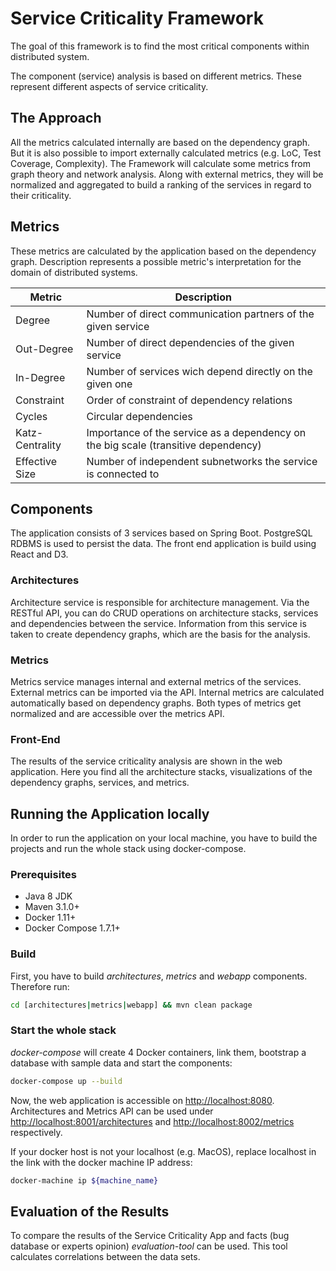 # Service Criticality Framework
The goal of this framework is to find the most critical components within distributed system.

The component (service) analysis is based on different metrics.
These represent different aspects of service criticality.

## The Approach
All the metrics calculated internally are based on the dependency graph.
But it is also possible to import externally calculated metrics (e.g. LoC, Test Coverage, Complexity).
The Framework will calculate some metrics from graph theory and network analysis.
Along with external metrics, they will be normalized and aggregated to build a ranking of the services in regard to their criticality.

## Metrics
These metrics are calculated by the application based on the dependency graph.
Description represents a possible metric's interpretation for the domain of distributed systems.

Metric          | Description
--------------- | -------------
Degree          | Number of direct communication partners of the given service
Out-Degree      | Number of direct dependencies of the given service
In-Degree       | Number of services wich depend directly on the given one
Constraint      | Order of constraint of dependency relations
Cycles          | Circular dependencies
Katz-Centrality | Importance of the service as a dependency on the big scale (transitive dependency)
Effective Size  | Number of independent subnetworks the service is connected to

## Components
The application consists of 3 services based on Spring Boot.
PostgreSQL RDBMS is used to persist the data.
The front end application is build using React and D3.

### Architectures
Architecture service is responsible for architecture management.
Via the RESTful API, you can do CRUD operations on architecture stacks, services and dependencies between the service.
Information from this service is taken to create dependency graphs, which are the basis for the analysis.

### Metrics
Metrics service manages internal and external metrics of the services.
External metrics can be imported via the API.
Internal metrics are calculated automatically based on dependency graphs.
Both types of metrics get normalized and are accessible over the metrics API.

### Front-End
The results of the service criticality analysis are shown in the web application.
Here you find all the architecture stacks, visualizations of the dependency graphs, services, and metrics.

## Running the Application locally
In order to run the application on your local machine, you have to build the projects and run the whole stack using docker-compose.

### Prerequisites
* Java 8 JDK
* Maven 3.1.0+
* Docker 1.11+
* Docker Compose 1.7.1+

### Build
First, you have to build *architectures*, *metrics* and *webapp* components. Therefore run:
```bash
cd [architectures|metrics|webapp] && mvn clean package
```

### Start the whole stack
*docker-compose* will create 4 Docker containers, link them, bootstrap a database with sample data and start the components:
```bash
docker-compose up --build
``` 
Now, the web application is accessible on <http://localhost:8080>.
Architectures and Metrics API can be used under <http://localhost:8001/architectures> and <http://localhost:8002/metrics> respectively.

If your docker host is not your localhost (e.g. MacOS), replace localhost in the link with the docker machine IP address:
```bash
docker-machine ip ${machine_name}
```

## Evaluation of the Results
To compare the results of the Service Criticality App and facts (bug database or experts opinion) _evaluation-tool_ can be used.
This tool calculates correlations between the data sets.
